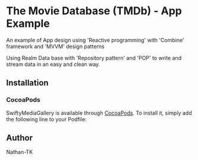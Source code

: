 # The Movie Database (TMDb) - App Example


An example of App design using 'Reactive programming' with 'Combine' framework and 'MVVM' design patterns

Using Realm Data base with 'Repository pattern' and 'POP' to write and stream data in an easy and clean way.

## Installation
### CocoaPods
SwiftyMediaGallery is available through [CocoaPods](https://cocoapods.org). To install
it, simply add the following line to your Podfile:

## Author

Nathan-TK
